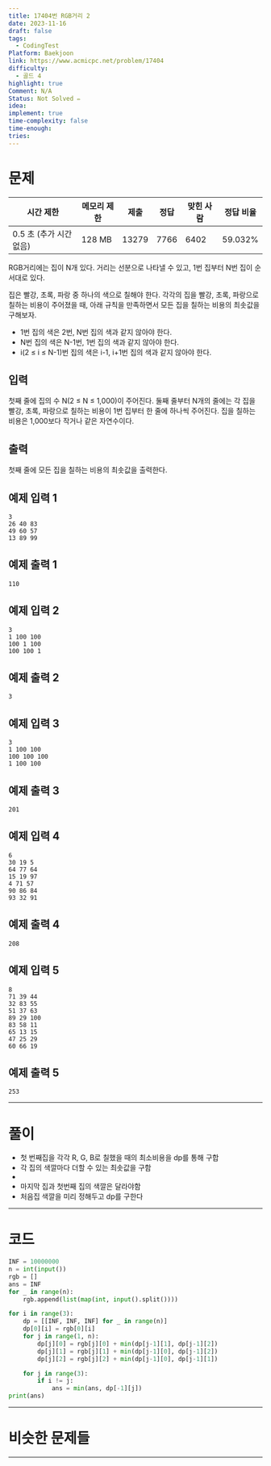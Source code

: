 ```yaml
---
title: 17404번 RGB거리 2
date: 2023-11-16
draft: false
tags:
  - CodingTest
Platform: Baekjoon
link: https://www.acmicpc.net/problem/17404
difficulty:
  - 골드 4
highlight: true
Comment: N/A
Status: Not Solved ✏️
idea: 
implement: true
time-complexity: false
time-enough: 
tries:
---
```

# 문제

|시간 제한|메모리 제한|제출|정답|맞힌 사람|정답 비율|
|---|---|---|---|---|---|
|0.5 초 (추가 시간 없음)|128 MB|13279|7766|6402|59.032%|

RGB거리에는 집이 N개 있다. 거리는 선분으로 나타낼 수 있고, 1번 집부터 N번 집이 순서대로 있다.

집은 빨강, 초록, 파랑 중 하나의 색으로 칠해야 한다. 각각의 집을 빨강, 초록, 파랑으로 칠하는 비용이 주어졌을 때, 아래 규칙을 만족하면서 모든 집을 칠하는 비용의 최솟값을 구해보자.

- 1번 집의 색은 2번, N번 집의 색과 같지 않아야 한다.
- N번 집의 색은 N-1번, 1번 집의 색과 같지 않아야 한다.
- i(2 ≤ i ≤ N-1)번 집의 색은 i-1, i+1번 집의 색과 같지 않아야 한다.

## 입력

첫째 줄에 집의 수 N(2 ≤ N ≤ 1,000)이 주어진다. 둘째 줄부터 N개의 줄에는 각 집을 빨강, 초록, 파랑으로 칠하는 비용이 1번 집부터 한 줄에 하나씩 주어진다. 집을 칠하는 비용은 1,000보다 작거나 같은 자연수이다.

## 출력

첫째 줄에 모든 집을 칠하는 비용의 최솟값을 출력한다.

## 예제 입력 1

```
3
26 40 83
49 60 57
13 89 99
```

## 예제 출력 1

```
110
```

## 예제 입력 2

```
3
1 100 100
100 1 100
100 100 1
```

## 예제 출력 2

```
3
```

## 예제 입력 3

```
3
1 100 100
100 100 100
1 100 100
```

## 예제 출력 3

```
201
```

## 예제 입력 4

```
6
30 19 5
64 77 64
15 19 97
4 71 57
90 86 84
93 32 91
```

## 예제 출력 4

```
208
```

## 예제 입력 5

```
8
71 39 44
32 83 55
51 37 63
89 29 100
83 58 11
65 13 15
47 25 29
60 66 19
```

## 예제 출력 5

```
253
```


___

# 풀이


- 첫 번째집을 각각 R, G, B로 칠했을 때의 최소비용을 dp를 통해 구합
- 각 집의 색깔마다 더할 수 있는 최솟값을 구함
- 
- 마지막 집과 첫번째 집의 색깔은 달라야함
- 처음집 색깔을 미리 정해두고 dp를 구한다


____

# 코드

```python
INF = 10000000
n = int(input())
rgb = []
ans = INF
for _ in range(n):
    rgb.append(list(map(int, input().split())))

for i in range(3):
    dp = [[INF, INF, INF] for _ in range(n)]
    dp[0][i] = rgb[0][i]
    for j in range(1, n):
        dp[j][0] = rgb[j][0] + min(dp[j-1][1], dp[j-1][2])
        dp[j][1] = rgb[j][1] + min(dp[j-1][0], dp[j-1][2])
        dp[j][2] = rgb[j][2] + min(dp[j-1][0], dp[j-1][1])

    for j in range(3):
        if i != j:
            ans = min(ans, dp[-1][j])
print(ans)
```




___

# 비슷한 문제들






___
